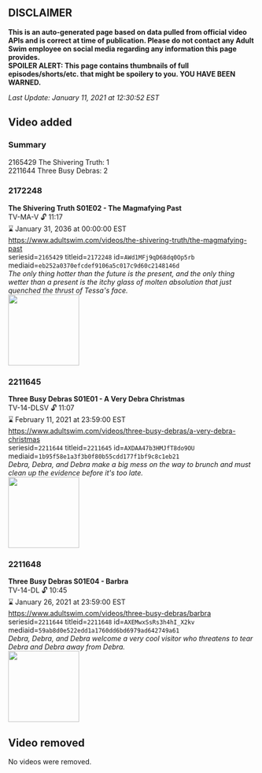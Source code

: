 ## DISCLAIMER
**This is an auto-generated page based on data pulled from official video APIs and is correct at time of publication. Please do not contact any Adult Swim employee on social media regarding any information this page provides.**  
**SPOILER ALERT: This page contains thumbnails of full episodes/shorts/etc. that might be spoilery to you. YOU HAVE BEEN WARNED.**  

_Last Update: January 11, 2021 at 12:30:52 EST_
## Video added
### Summary
2165429 The Shivering Truth: 1  
2211644 Three Busy Debras: 2  
### 2172248
**The Shivering Truth S01E02 - The Magmafying Past**  
TV-MA-V 🔓 11:17  
⌛ January 31, 2036 at 00:00:00 EST  
https://www.adultswim.com/videos/the-shivering-truth/the-magmafying-past  
seriesid=`2165429` titleid=`2172248` id=`AWd1MFj9qD68dq0Op5rb` mediaid=`eb252a0370efcdef9106a5c017c9d60c2148146d`  
_The only thing hotter than the future is the present, and the only thing wetter than a present is the itchy glass of molten absolution that just quenched the thrust of Tessa's face._  
<a href="https://i.cdn.turner.com/adultswim/big/image-upload/thumbnails/thumb-2_image-15441360054166.jpg"><img src="https://i.cdn.turner.com/adultswim/big/image-upload/thumbnails/thumb-2_image-15441360054166.jpg" height="144px" /></a>
### 2211645
**Three Busy Debras S01E01 - A Very Debra Christmas**  
TV-14-DLSV 🔓 11:07  
⌛ February 11, 2021 at 23:59:00 EST  
https://www.adultswim.com/videos/three-busy-debras/a-very-debra-christmas  
seriesid=`2211644` titleid=`2211645` id=`AXDAA47b3HMJfT8do9OU` mediaid=`1b95f58e1a3f3b0f80b55cdd177f1bf9c8c1eb21`  
_Debra, Debra, and Debra make a big mess on the way to brunch and must clean up the evidence before it's too late._  
<a href="https://media.cdn.adultswim.com/uploads/20200309/thumbnails/2_20391156505-ThreeBusyDebras_101_dup-20191115.jpg"><img src="https://media.cdn.adultswim.com/uploads/20200309/thumbnails/2_20391156505-ThreeBusyDebras_101_dup-20191115.jpg" height="144px" /></a>
### 2211648
**Three Busy Debras S01E04 - Barbra**  
TV-14-DL 🔓 10:45  
⌛ January 26, 2021 at 23:59:00 EST  
https://www.adultswim.com/videos/three-busy-debras/barbra  
seriesid=`2211644` titleid=`2211648` id=`AXEMwxSsRs3h4hI_X2kv` mediaid=`59ab8d0e522edd1a1760dd6bd6979ad642749a61`  
_Debra, Debra, and Debra welcome a very cool visitor who threatens to tear Debra and Debra away from Debra._  
<a href="https://media.cdn.adultswim.com/uploads/20200324/thumbnails/2_20324937177-ThreeBusyDebras_104_dup-20191204.jpg"><img src="https://media.cdn.adultswim.com/uploads/20200324/thumbnails/2_20324937177-ThreeBusyDebras_104_dup-20191204.jpg" height="144px" /></a>
## Video removed
No videos were removed.  
